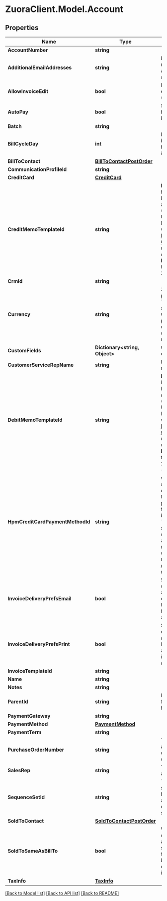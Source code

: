 # ZuoraClient.Model.Account

## Properties

Name | Type | Description | Notes
------------ | ------------- | ------------- | -------------
**AccountNumber** | **string** |  | [optional] 
**AdditionalEmailAddresses** | **string** | List of additional email addresses to receive emailed invoices. Values should be a comma-separated list of email addresses.  | [optional] 
**AllowInvoiceEdit** | **bool** | Indicates if associated invoices can be edited. Values are:   * &#x60;true&#x60; * &#x60;false&#x60; (default)  | [optional] 
**AutoPay** | **bool** | Specifies whether future payments are to be automatically billed when they are due. Possible values are &#x60;true&#x60;, &#x60;false&#x60;. | [optional] 
**Batch** | **string** |  | [optional] 
**BillCycleDay** | **int** | Day of the month that the account prefers billing periods to begin on. If set to 0, the bill cycle day will be set as \&quot;AutoSet\&quot;. | 
**BillToContact** | [**BillToContactPostOrder**](BillToContactPostOrder.md) |  | 
**CommunicationProfileId** | **string** |  | [optional] 
**CreditCard** | [**CreditCard**](CreditCard.md) |  | [optional] 
**CreditMemoTemplateId** | **string** | **Note:** This field is only available if you have [Invoice Settlement](https://knowledgecenter.zuora.com/Billing/Billing_and_Payments/Invoice_Settlement) enabled. The Invoice Settlement feature is generally available as of Zuora Billing Release 296 (March 2021). This feature includes Unapplied Payments, Credit and Debit Memo, and Invoice Item Settlement. If you want to enable Invoice Settlement, see [Invoice Settlement Enablement and Checklist Guide](https://knowledgecenter.zuora.com/Billing/Billing_and_Payments/Invoice_Settlement/Invoice_Settlement_Migration_Checklist_and_Guide) for more information.  The unique ID of the credit memo template, configured in **Billing Settings** &gt; **Manage Billing Document Configuration** through the Zuora UI. For example, 2c92c08a6246fdf101626b1b3fe0144b.  | [optional] 
**CrmId** | **string** |  | [optional] 
**Currency** | **string** | 3 uppercase character currency code.  For payment method authorization, if the &#x60;paymentMethod&#x60; &gt; &#x60;currencyCode&#x60; field is specified, &#x60;currencyCode&#x60; is used. Otherwise, this &#x60;currency&#x60; field is used for payment method authorization. If no currency is specified for the account, the default currency of the account is then used.  | 
**CustomFields** | **Dictionary&lt;string, Object&gt;** | Container for custom fields of an Account object.  | [optional] 
**CustomerServiceRepName** | **string** | Name of the account&#39;s customer service representative, if applicable.  | [optional] 
**DebitMemoTemplateId** | **string** | **Note:** This field is only available if you have [Invoice Settlement](https://knowledgecenter.zuora.com/Billing/Billing_and_Payments/Invoice_Settlement) enabled. The Invoice Settlement feature is generally available as of Zuora Billing Release 296 (March 2021). This feature includes Unapplied Payments, Credit and Debit Memo, and Invoice Item Settlement. If you want to enable Invoice Settlement, see [Invoice Settlement Enablement and Checklist Guide](https://knowledgecenter.zuora.com/Billing/Billing_and_Payments/Invoice_Settlement/Invoice_Settlement_Migration_Checklist_and_Guide) for more information.  The unique ID of the debit memo template, configured in **Billing Settings** &gt; **Manage Billing Document Configuration** through the Zuora UI. For example, 2c92c08d62470a8501626b19d24f19e2.  | [optional] 
**HpmCreditCardPaymentMethodId** | **string** | The ID of the payment method associated with this account. The payment method specified for this field will be set as the default payment method of the account.  If the &#x60;autoPay&#x60; field is set to &#x60;true&#x60;, you must provide the credit card payment method ID for either this field or the &#x60;creditCard&#x60; field, but not both.  For the Credit Card Reference Transaction payment method, you can specify the payment method ID in this field or use the &#x60;paymentMethod&#x60; field to create a CC Reference Transaction payment method for an account.  For a specified credit card payment method, it is recommended that [the support for stored credential transactions](https://knowledgecenter.zuora.com/Billing/Billing_and_Payments/L_Payment_Methods/Stored_credential_transactions) for this payment method is already enabled.  | [optional] 
**InvoiceDeliveryPrefsEmail** | **bool** | Specifies whether to turn on the invoice delivery method &#39;Email&#39; for the new account.  Values are:   * &#x60;true&#x60; (default). Turn on the invoice delivery method &#39;Email&#39; for the new account. * &#x60;false&#x60;. Turn off the invoice delivery method &#39;Email&#39; for the new account.  | [optional] 
**InvoiceDeliveryPrefsPrint** | **bool** | Specifies whether to turn on the invoice delivery method &#39;Print&#39; for the new account. Values are:   * &#x60;true&#x60;. Turn on the invoice delivery method &#39;Print&#39; for the new account. * &#x60;false&#x60; (default). Turn off the invoice delivery method &#39;Print&#39; for the new account.  | [optional] 
**InvoiceTemplateId** | **string** |  | [optional] 
**Name** | **string** |  | 
**Notes** | **string** |  | [optional] 
**ParentId** | **string** | Identifier of the parent customer account for this Account object. Use this field if you have customer hierarchy enabled. | [optional] 
**PaymentGateway** | **string** |  | [optional] 
**PaymentMethod** | [**PaymentMethod**](PaymentMethod.md) |  | [optional] 
**PaymentTerm** | **string** |  | [optional] 
**PurchaseOrderNumber** | **string** | The number of the purchase order associated with this account. Purchase order information generally comes from customers.  | [optional] 
**SalesRep** | **string** | The name of the sales representative associated with this account, if applicable.  | [optional] 
**SequenceSetId** | **string** | The ID of the billing document sequence set to assign to the customer account.   The billing documents to generate for this account will adopt the prefix and starting document number configured in the sequence set.  | [optional] 
**SoldToContact** | [**SoldToContactPostOrder**](SoldToContactPostOrder.md) |  | [optional] 
**SoldToSameAsBillTo** | **bool** | Whether the sold-to contact and bill-to contact are the same entity.   The created account has the same bill-to contact and sold-to contact entity only when all the following conditions are met in the request body:  - This field is set to &#x60;true&#x60;.  - A bill-to contact is specified. - No sold-to contact is specified.  | [optional] 
**TaxInfo** | [**TaxInfo**](TaxInfo.md) |  | [optional] 

[[Back to Model list]](../README.md#documentation-for-models) [[Back to API list]](../README.md#documentation-for-api-endpoints) [[Back to README]](../README.md)

